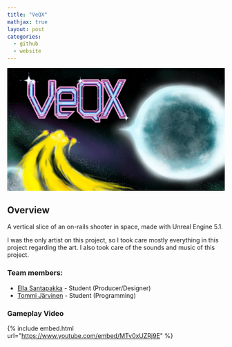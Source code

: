 ```yaml
---
title: "VeQX"
mathjax: true
layout: post
categories:
  - github
  - website
---
```


![](/assets/VEQX.png)

## Overview

A vertical slice of an on-rails shooter in space, made with Unreal Engine 5.1.

I was the only artist on this project, so I took care mostly everything in this project regarding the art. I also took care of the sounds and music of this project.

### Team members:
 - [Ella Santapakka](https://ssmiljass.github.io/) - Student (Producer/Designer)
 - [Tommi Järvinen](https://prolence.github.io/) - Student (Programming)
   
### Gameplay Video

{% include embed.html url="https://www.youtube.com/embed/MTv0xUZRj9E" %}
